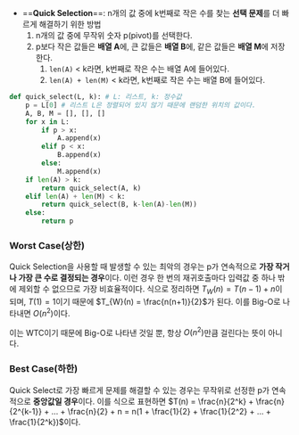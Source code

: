 - ==**Quick Selection**==: n개의 값 중에 k번째로 작은 수를 찾는 **선택 문제**를 더 빠르게 해결하기 위한 방법
	1. n개의 값 중에 무작위 숫자 p(pivot)를 선택한다.
	2. p보다 작은 값들은 **배열 A**에, 큰 값들은 **배열 B**에, 같은 값들은 **배열 M**에 저장한다.
		1. `len(A)` < k라면, k번째로 작은 수는 배열 A에 들어있다.
		2. `len(A) + len(M)` < k라면, k번째로 작은 수는 배열 B에 들어있다.
	

```python
def quick_select(L, k): # L: 리스트, k: 정수값
	p = L[0] # 리스트 L은 정렬되어 있지 않기 때문에 랜덤한 위치의 값이다.
	A, B, M = [], [], []
	for x in L:
		if p > x:
			A.append(x)
		elif p < x:
			B.append(x)
		else:
			M.append(x)
	if len(A) > k:
		return quick_select(A, k)
	elif len(A) + len(M) < k:
		return quick_select(B, k-len(A)-len(M))
	else:
		return p
```


### Worst Case(상한)
Quick Selection을 사용할 때 발생할 수 있는 최악의 경우는 p가 연속적으로 **가장 작거나 가장 큰 수로 결정되는 경우**이다.
이런 경우 한 번의 재귀호출마다 입력값 중 하나 밖에 제외할 수 없으므로 가장 비효율적이다.
식으로 정리하면 $T_{W}(n) = T(n-1) + n$이 되며, $T(1) = 1$이기 때문에 $T_{W}(n) = \frac{n(n+1)}{2}$가 된다.
이를 Big-O로 나타내면 $O(n^2)$이다.

이는 WTC이기 때문에 Big-O로 나타낸 것일 뿐, 항상 $O(n^2)$만큼 걸린다는 뜻이 아니다.


### Best Case(하한)
Quick Select로 가장 빠르게 문제를 해결할 수 있는 경우는 무작위로 선정한 p가 연속적으로 **중앙값일 경우**이다.
이를 식으로 표현하면 $T(n) = \frac{n}{2^k} + \frac{n}{2^{k-1}} + ... + \frac{n}{2} + n = n(1 + \frac{1}{2} + \frac{1}{2^2} + ... + \frac{1}{2^k})$이다.
